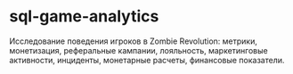 # sql-game-analytics
Исследование поведения игроков в Zombie Revolution: метрики, монетизация, реферальные кампании, лояльность, маркетинговые активности, инциденты, монетарные расчеты, финансовые показатели.
